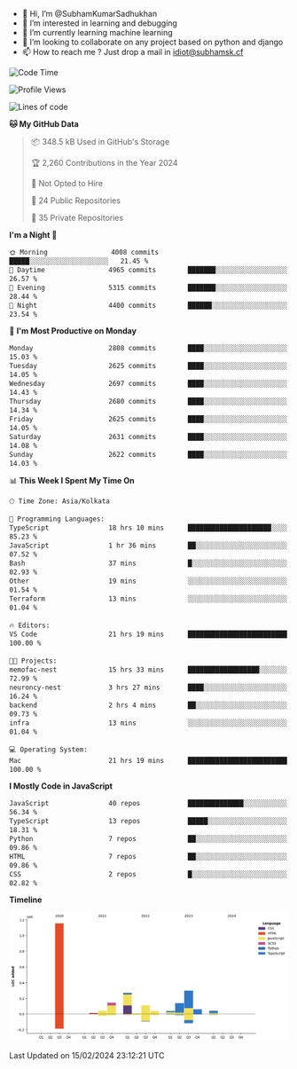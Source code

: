 - 👋 Hi, I’m @SubhamKumarSadhukhan
- 👀 I’m interested in learning and debugging
- 🌱 I’m currently learning machine learning
- 💞️ I’m looking to collaborate on any project based on python and django
- 📫 How to reach me ?
      Just drop a mail in idiot@subhamsk.cf

<!---
SubhamKumarSadhukhan/SubhamKumarSadhukhan is a ✨ special ✨ repository because its `README.md` (this file) appears on your GitHub profile.
You can click the Preview link to take a look at your changes.
--->


<!--START_SECTION:waka-->
![Code Time](http://img.shields.io/badge/Code%20Time-1%2C947%20hrs%2027%20mins-blue)

![Profile Views](http://img.shields.io/badge/Profile%20Views-0-blue)

![Lines of code](https://img.shields.io/badge/From%20Hello%20World%20I%27ve%20Written-2.4%20million%20lines%20of%20code-blue)

**🐱 My GitHub Data** 

> 📦 348.5 kB Used in GitHub's Storage 
 > 
> 🏆 2,260 Contributions in the Year 2024
 > 
> 🚫 Not Opted to Hire
 > 
> 📜 24 Public Repositories 
 > 
> 🔑 35 Private Repositories 
 > 
**I'm a Night 🦉** 

```text
🌞 Morning                4008 commits        █████░░░░░░░░░░░░░░░░░░░░   21.45 % 
🌆 Daytime                4965 commits        ███████░░░░░░░░░░░░░░░░░░   26.57 % 
🌃 Evening                5315 commits        ███████░░░░░░░░░░░░░░░░░░   28.44 % 
🌙 Night                  4400 commits        ██████░░░░░░░░░░░░░░░░░░░   23.54 % 
```
📅 **I'm Most Productive on Monday** 

```text
Monday                   2808 commits        ████░░░░░░░░░░░░░░░░░░░░░   15.03 % 
Tuesday                  2625 commits        ████░░░░░░░░░░░░░░░░░░░░░   14.05 % 
Wednesday                2697 commits        ████░░░░░░░░░░░░░░░░░░░░░   14.43 % 
Thursday                 2680 commits        ████░░░░░░░░░░░░░░░░░░░░░   14.34 % 
Friday                   2625 commits        ████░░░░░░░░░░░░░░░░░░░░░   14.05 % 
Saturday                 2631 commits        ████░░░░░░░░░░░░░░░░░░░░░   14.08 % 
Sunday                   2622 commits        ████░░░░░░░░░░░░░░░░░░░░░   14.03 % 
```


📊 **This Week I Spent My Time On** 

```text
🕑︎ Time Zone: Asia/Kolkata

💬 Programming Languages: 
TypeScript               18 hrs 10 mins      █████████████████████░░░░   85.23 % 
JavaScript               1 hr 36 mins        ██░░░░░░░░░░░░░░░░░░░░░░░   07.52 % 
Bash                     37 mins             █░░░░░░░░░░░░░░░░░░░░░░░░   02.93 % 
Other                    19 mins             ░░░░░░░░░░░░░░░░░░░░░░░░░   01.54 % 
Terraform                13 mins             ░░░░░░░░░░░░░░░░░░░░░░░░░   01.04 % 

🔥 Editors: 
VS Code                  21 hrs 19 mins      █████████████████████████   100.00 % 

🐱‍💻 Projects: 
memofac-nest             15 hrs 33 mins      ██████████████████░░░░░░░   72.99 % 
neuroncy-nest            3 hrs 27 mins       ████░░░░░░░░░░░░░░░░░░░░░   16.24 % 
backend                  2 hrs 4 mins        ██░░░░░░░░░░░░░░░░░░░░░░░   09.73 % 
infra                    13 mins             ░░░░░░░░░░░░░░░░░░░░░░░░░   01.04 % 

💻 Operating System: 
Mac                      21 hrs 19 mins      █████████████████████████   100.00 % 
```

**I Mostly Code in JavaScript** 

```text
JavaScript               40 repos            ██████████████░░░░░░░░░░░   56.34 % 
TypeScript               13 repos            █████░░░░░░░░░░░░░░░░░░░░   18.31 % 
Python                   7 repos             ██░░░░░░░░░░░░░░░░░░░░░░░   09.86 % 
HTML                     7 repos             ██░░░░░░░░░░░░░░░░░░░░░░░   09.86 % 
CSS                      2 repos             █░░░░░░░░░░░░░░░░░░░░░░░░   02.82 % 
```



**Timeline**

![Lines of Code chart](https://raw.githubusercontent.com/SubhamKumarSadhukhan/SubhamKumarSadhukhan/main/assets/bar_graph.png)


 Last Updated on 15/02/2024 23:12:21 UTC
<!--END_SECTION:waka-->
